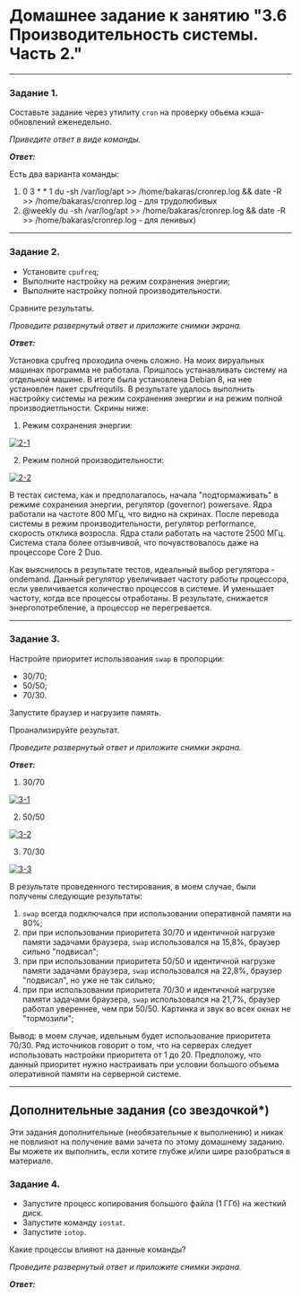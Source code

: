 # Домашнее задание к занятию "3.6 Производительность системы. Часть 2."

------

### Задание 1.

Составьте задание через утилиту `cron` на проверку обьема кэша-обновлений еженедельно.

*Приведите ответ в виде команды.*

***Ответ:***

Есть два варианта команды:

1. 0 3 * * 1 du -sh /var/log/apt  >> /home/bakaras/cronrep.log && date -R >> /home/bakaras/cronrep.log -  для трудолюбивых
2. @weekly du -sh /var/log/apt >> /home/bakaras/cronrep.log && date -R >> /home/bakaras/cronrep.log -  для ленивых)

------

### Задание 2.

- Установите `cpufreq`; 
- Выполните настройку на режим сохранения энергии; 
- Выполните настройку полной производительности.

Сравните результаты.

*Проведите развернутый ответ и приложите снимки экрана.*

***Ответ:***

Установка cpufreq проходила очень сложно. На моих вируальных машинах программа не работала. Пришлось устанавливать систему на отдельной машине. В итоге была установлена Debian 8, на нее установлен пакет cpufrequtils. В результате удалось выполнить настройку системы на режим сохранения энергии и на режим полной производиетльности. Скрины ниже:

1. Режим сохранения энергии:

<a href="https://ibb.co/9T0WpZH"><img src="https://i.ibb.co/583L1Kh/2-1.png" alt="2-1" border="0"></a>

2. Режим полной производительности: 

<a href="https://ibb.co/1RbsjxG"><img src="https://i.ibb.co/F8nsCt4/2-2.png" alt="2-2" border="0"></a>

В тестах система, как и предполагалось, начала "подтормаживать" в режиме сохранения энергии, регулятор (governor) powersave. Ядра работали на частоте 800 МГц, что видно на скринах. После перевода системы в режим производительности, регулятор performance, скорость отклика возросла. Ядра стали работать на частоте 2500 МГц. Система стала более отзывчивой, что почувствовалось даже на процессоре Core 2 Duo. 

Как выяснилось в результате тестов, идеальный выбор регулятора - ondemand. Данный регулятор увеличивает частоту работы процессора, если увеличивается количество процессов в системе. И уменьшает частоту, когда все процессы отработаны. В результате, снижается энергопотребление, а процессор не перегревается.

------

### Задание 3.

Настройте приоритет использвоания `swap` в пропорции:

- 30/70; 
- 50/50;
- 70/30.

Запустите браузер и нагрузите память. 

Проанализируйте результат.

*Проведите развернутый ответ и приложите снимки экрана.*

***Ответ:***

1. 30/70

<a href="https://ibb.co/zHxZ9gj"><img src="https://i.ibb.co/4gtpvL9/3-1.png" alt="3-1" border="0"></a>

2. 50/50

<a href="https://ibb.co/r7yp4xC"><img src="https://i.ibb.co/4mNSP86/3-2.png" alt="3-2" border="0"></a>

3. 70/30

<a href="https://ibb.co/BsxSff7"><img src="https://i.ibb.co/3hqLTT8/3-3.png" alt="3-3" border="0"></a>

В результате проведенного тестирования, в моем случае, были получены следующие результаты: 
1. `swap` всегда подключался при использовании оперативной памяти на 80%; 
2. при при использовании приоритета 30/70 и идентичной нагрузке памяти задачами браузера, `swap` использовался на 15,8%, браузер сильно "подвисал";
3. при при использовании приоритета 50/50 и идентичной нагрузке памяти задачами браузера, `swap` использовался на 22,8%, браузер "подвисал", но уже не так сильно;
4. при при использовании приоритета 70/30 и идентичной нагрузке памяти задачами браузера, `swap` использовался на 21,7%, браузер работал увереннее, чем при 50/50. Картинка и звук во всех окнах не "тормозили";

Вывод: в моем случае, идельным будет использование приоритета 70/30. Ряд источников говорит о том, что на серверах следует использовать настройки приоритета от 1 до 20. Предположу, что данный приоритет нужно настраивать при условии большого объема оперативной памяти на серверной системе. 

------

## Дополнительные задания (со звездочкой*)
Эти задания дополнительные (необязательные к выполнению) и никак не повлияют на получение вами зачета по этому домашнему заданию. Вы можете их выполнить, если хотите глубже и/или шире разобраться в материале.

### Задание 4.

- Запустите процесс копирования большого файла (1 ГГб) на жесткий диск. 
- Запустите команду `iostat`. 
- Запустите `iotop`.

Какие процессы влияют на данные команды?

*Проведите развернутый ответ и приложите снимки экрана.*

***Ответ:***


